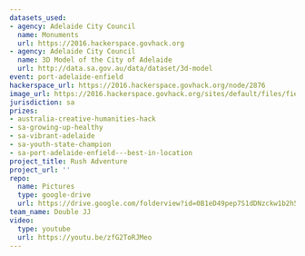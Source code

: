 ```yaml
---
datasets_used:
- agency: Adelaide City Council
  name: Monuments
  url: https://2016.hackerspace.govhack.org
- agency: Adelaide City Council
  name: 3D Model of the City of Adelaide
  url: http://data.sa.gov.au/data/dataset/3d-model
event: port-adelaide-enfield
hackerspace_url: https://2016.hackerspace.govhack.org/node/2876
image_url: https://2016.hackerspace.govhack.org/sites/default/files/field/image/dog%20meme.jpg
jurisdiction: sa
prizes:
- australia-creative-humanities-hack
- sa-growing-up-healthy
- sa-vibrant-adelaide
- sa-youth-state-champion
- sa-port-adelaide-enfield---best-in-location
project_title: Rush Adventure
project_url: ''
repo:
  name: Pictures
  type: google-drive
  url: https://drive.google.com/folderview?id=0B1eD49pep7S1dDNzckw1b2h5S00&usp=sharing
team_name: Double JJ
video:
  type: youtube
  url: https://youtu.be/zfG2ToRJMeo
---
```


